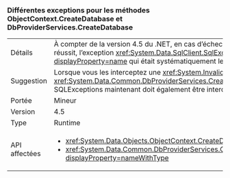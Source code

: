 ### <a name="different-exception-handling-for-objectcontextcreatedatabase-and-dbproviderservicescreatedatabase-methods"></a>Différentes exceptions pour les méthodes ObjectContext.CreateDatabase et DbProviderServices.CreateDatabase

|   |   |
|---|---|
|Détails|À compter de la version 4.5 du .NET, en cas d’échec de la création d’une base de données, les méthodes <code>CreateDatabase</code> tentent de supprimer la base de données vide. Si cette opération réussit, l’exception <xref:System.Data.SqlClient.SqlException?displayProperty=name> d’origine est propagée (au lieu de l’exception <xref:System.InvalidOperationException?displayProperty=name> qui était systématiquement levée dans le .NET 4.0)|
|Suggestion|Lorsque vous les interceptez une <xref:System.InvalidOperationException?displayProperty=name> lors de l’exécution <xref:System.Data.Objects.ObjectContext.CreateDatabase> ou <xref:System.Data.Common.DbProviderServices.CreateDatabase(System.Data.Common.DbConnection,System.Nullable{System.Int32},System.Data.Metadata.Edm.StoreItemCollection)>, SQLExceptions maintenant doit également être interceptées.|
|Portée|Mineur|
|Version|4.5|
|Type|Runtime|
|API affectées|<ul><li><xref:System.Data.Objects.ObjectContext.CreateDatabase?displayProperty=nameWithType></li><li><xref:System.Data.Common.DbProviderServices.CreateDatabase(System.Data.Common.DbConnection,System.Nullable{System.Int32},System.Data.Metadata.Edm.StoreItemCollection)?displayProperty=nameWithType></li></ul>|

